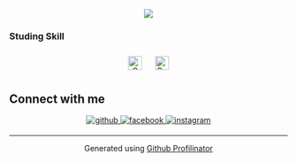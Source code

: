 <div align="center"><img src="https://github-readme-stats.vercel.app/api?username=Kimwonbin0921&show_icons=true&count_private=true&hide_border=true" align="center" /></div>  

### Studing Skill  
<div align="center">  
<img style="margin: 10px" src="https://profilinator.rishav.dev/skills-assets/c-original.svg" alt="C" height="25" />  
<img style="margin: 10px" src="https://profilinator.rishav.dev/skills-assets/python-original.svg" alt="Python" height="25" />  
</div>


## Connect with me  
<div align="center">
<a href="https://github.com/Kimwonbin0921" target="_blank">
<img src=https://img.shields.io/badge/github-%2324292e.svg?&style=for-the-badge&logo=github&logoColor=white alt=github style="margin-bottom: 5px;" />
</a>
<a href="https://www.facebook.com/김원빈" target="_blank">
<img src=https://img.shields.io/badge/facebook-%232E87FB.svg?&style=for-the-badge&logo=facebook&logoColor=white alt=facebook style="margin-bottom: 5px;" />
</a>
<a href="https://instagram.com/haappy_been" target="_blank">
<img src=https://img.shields.io/badge/instagram-%23000000.svg?&style=for-the-badge&logo=instagram&logoColor=white alt=instagram style="margin-bottom: 5px;" />
</a>  
</div>  
  
----
<div align="center">Generated using <a href="https://profilinator.rishav.dev/" target="_blank">Github Profilinator</a></div>
